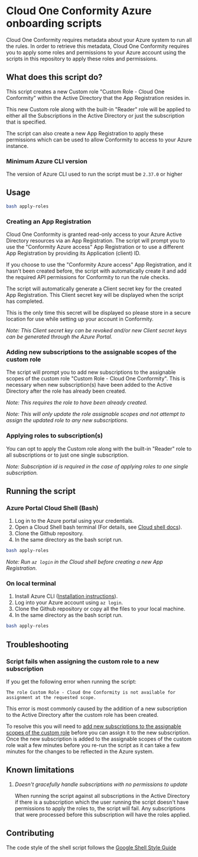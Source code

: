 # Cloud One Conformity Azure onboarding scripts

Cloud One Conformity requires metadata about your Azure system to run all the rules.
In order to retrieve this metadata, Cloud One Conformity requires you to apply some roles and permissions
to your Azure account using the scripts in this repository to apply these roles and permissions.

## What does this script do?

This script creates a new Custom role "Custom Role - Cloud One Conformity" within the Active Directory that the App Registration resides in.

This new Custom role along with the built-in "Reader" role will be applied to either all the Subscriptions in the
Active Directory or just the subscription that is specified.

The script can also create a new App Registration to apply these permissions which can be used to allow Conformity to access to your Azure instance.

### Minimum Azure CLI version

The version of Azure CLI used to run the script must be `2.37.0` or higher

## Usage

```bash
bash apply-roles
```

### Creating an App Registration

Cloud One Conformity is granted read-only access to your Azure Active Directory resources via an App Registration. The script will prompt you to use the
"Conformity Azure access" App Registration or to use a different App Registration by providing its Application (client) ID.

If you choose to use the "Conformity Azure access" App Registration, and it hasn't been created before, the script with automatically create it and add
the required API permissions for Conformity to run the rule checks.

The script will automatically generate a Client secret key for the created App Registration. This Client secret key will be displayed when the script has completed.

This is the only time this secret will be displayed so please store in a secure location for use while setting up your account in Conformity.

_Note: This Client secret key can be revoked and/or new Client secret keys can be generated through the Azure Portal._

### Adding new subscriptions to the assignable scopes of the custom role

The script will prompt you to add new subscriptions to the assignable scopes of the custom role "Custom Role - Cloud One Conformity". This is necessary
when new subscription(s) have been added to the Active Directory after the role has already been created.

_Note: This requires the role to have been already created._

_Note: This will only update the role assignable scopes and not attempt to assign the updated role to any new subscriptions._

### Applying roles to subscription(s)

You can opt to apply the Custom role along with the built-in "Reader" role to all subscriptions or to just one single subscription.

_Note: Subscription id is required in the case of applying roles to one single subscription._

## Running the script
### Azure Portal Cloud Shell (Bash)

1. Log in to the Azure portal using your credentials.
2. Open a Cloud Shell bash terminal (For details, see [Cloud shell docs](https://docs.microsoft.com/azure/cloud-shell/overview)).
3. Clone the Github repository.
4. In the same directory as the bash script run.
```bash
bash apply-roles
```

_Note: Run `az login` in the Cloud shell before creating a new App Registration._

### On local terminal

1. Install Azure CLI ([Installation instructions](https://docs.microsoft.com/cli/azure/install-azure-cli?view=azure-cli-latest)).
2. Log into your Azure account using `az login`.
3. Clone the Github repository or copy all the files to your local machine.
4. In the same directory as the bash script run.
```bash
bash apply-roles
```

## Troubleshooting

### Script fails when assigning the custom role to a new subscription

If you get the following error when running the script:

```
The role Custom Role - Cloud One Conformity is not available for assignment at the requested scope.
```

This error is most commonly caused by the addition of a new subscription to the Active Directory after the custom role has been created.

To resolve this you will need to [add new subscriptions to the assignable scopes of the custom role](#Adding-new-subscriptions-to-the-assignable-scopes-of-the-custom-role) before you can assign it to the new subscription.
Once the new subscription is added to the assignable scopes of the custom role wait a few minutes before you re-run the script as it can take a few minutes for
the changes to be reflected in the Azure system.

## Known limitations

1. _Doesn't gracefully handle subscriptions with no permissions to update_

    When running the script against all subscriptions in the Active Directory if there is a subscription which the user running
    the script doesn't have permissions to apply the roles to, the script will fail. Any subscriptions that were processed before
    this subscription will have the roles applied.

## Contributing

The code style of the shell script follows the [Google Shell Style Guide](https://google.github.io/styleguide/shellguide.html)
